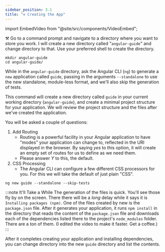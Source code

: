 ```yaml
---
sidebar_position: 3.1
title: "⚒️ Creating the App"
---
```


import EmbedVideo from "@site/src/components/VideoEmbed";

⚒️ Go to a command prompt and navigate to a directory where you want to store you work. I will create a new directory called "`angular-guide`" and change directory to that. Use your preferred shell to create the directory.

```shell
mkdir angular-guide
cd angular-guide/
```

While in the `angular-guide` directory, ask the Angular CLI (`ng`) to generate a `new` application called `guide`, passing in the arguments `--standalone` to use the new standalone, module-less format, and we'll also skip the generation of tests.

This command will create a new directory called `guide` in your current working directory (`angular-guide`), and create a minimal project structure for your application. We will review the project structure and the files after we've created the application.

You will be asked a couple of questions:

1. Add Routing
    - Routing is a powerful facility in your Angular application to have "modes" your application can change to, reflected in the URI displayed in the browser. By saying *yes* to this option, it will create an empty set of routes for us to define as we need them.
    - Please answer *Y* to this, the default.
2. CSS Processing
    - The Angular CLI can configure a few different CSS processors for you. For this we will take the default of just plain "CSS".

```shell title="In the angular-guide directory, run the following"
ng new guide --standalone --skip-tests
```

:::note It'll Take a While
The generation of the files is quick. You'll see those fly by on the screen. There there will be a *long* delay while it says it is `Installing packages (npm)`. One of the files created by new is the `package.json` file. After it generates your application, it runs `npm install` in the directory that reads the content of the `package.json` file and downloads each of the dependencies listed there to the project's `node_modules` folder. There are a *ton* of them.  (I edited the video to make it faster. Get a coffee.)
:::

<EmbedVideo id="814608298" />


After it completes creating your application and installing dependencies, you can change directory into the new `guide` directory and list the contents.